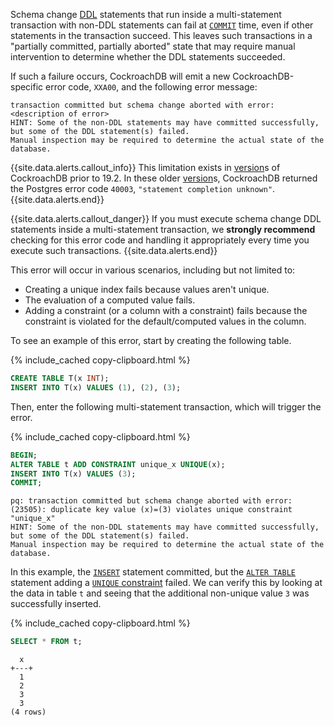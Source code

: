 Schema change [DDL](https://en.wikipedia.org/wiki/Data_definition_language#ALTER_statement) statements that run inside a multi-statement transaction with non-DDL statements can fail at [`COMMIT`](commit-transaction.html) time, even if other statements in the transaction succeed.  This leaves such transactions in a "partially committed, partially aborted" state that may require manual intervention to determine whether the DDL statements succeeded.

If such a failure occurs, CockroachDB will emit a new CockroachDB-specific error code, `XXA00`, and the following error message:

```
transaction committed but schema change aborted with error: <description of error>
HINT: Some of the non-DDL statements may have committed successfully, but some of the DDL statement(s) failed.
Manual inspection may be required to determine the actual state of the database.
```

{{site.data.alerts.callout_info}}
This limitation exists in [version](cluster-settings.html#setting-version)s of CockroachDB prior to 19.2.  In these older [version](cluster-settings.html#setting-version)s, CockroachDB returned the Postgres error code `40003`, `"statement completion unknown"`.
{{site.data.alerts.end}}

{{site.data.alerts.callout_danger}}
If you must execute schema change DDL statements inside a multi-statement transaction, we **strongly recommend** checking for this error code and handling it appropriately every time you execute such transactions.
{{site.data.alerts.end}}

This error will occur in various scenarios, including but not limited to:

- Creating a unique index fails because values aren't unique.
- The evaluation of a computed value fails.
- Adding a constraint (or a column with a constraint) fails because the constraint is violated for the default/computed values in the column.

To see an example of this error, start by creating the following table.

{% include_cached copy-clipboard.html %}
~~~ sql
CREATE TABLE T(x INT);
INSERT INTO T(x) VALUES (1), (2), (3);
~~~

Then, enter the following multi-statement transaction, which will trigger the error.

{% include_cached copy-clipboard.html %}
~~~ sql
BEGIN;
ALTER TABLE t ADD CONSTRAINT unique_x UNIQUE(x);
INSERT INTO T(x) VALUES (3);
COMMIT;
~~~

~~~
pq: transaction committed but schema change aborted with error: (23505): duplicate key value (x)=(3) violates unique constraint "unique_x"
HINT: Some of the non-DDL statements may have committed successfully, but some of the DDL statement(s) failed.
Manual inspection may be required to determine the actual state of the database.
~~~

In this example, the [`INSERT`](insert.html) statement committed, but the [`ALTER TABLE`](alter-table.html) statement adding a [`UNIQUE` constraint](unique.html) failed.  We can verify this by looking at the data in table `t` and seeing that the additional non-unique value `3` was successfully inserted.

{% include_cached copy-clipboard.html %}
~~~ sql
SELECT * FROM t;
~~~

~~~
  x
+---+
  1
  2
  3
  3
(4 rows)
~~~
